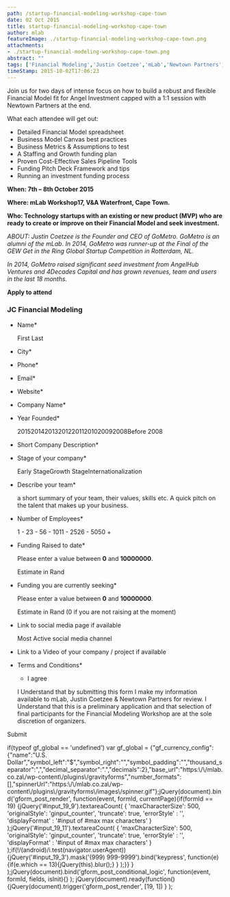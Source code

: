 ```yaml
---
path: /startup-financial-modeling-workshop-cape-town
date: 02 Oct 2015
title: startup-financial-modeling-workshop-cape-town
author: mlab
featureImage: ./startup-financial-modeling-workshop-cape-town.png
attachments: 
- ./startup-financial-modeling-workshop-cape-town.png
abstract: ""
tags: ['Financial Modeling','Justin Coetzee','mLab','Newtown Partners','SiliconCape','startups','Workshop17']
timeStamp: 2015-10-02T17:06:23
---
```


Join us for two days of intense focus on how to build a robust and flexible Financial Model fit for Angel Investment capped with a 1:1 session with Newtown Partners at the end.

What each attendee will get out:

*   Detailed Financial Model spreadsheet
*   Business Model Canvas best practices
*   Business Metrics &amp; Assumptions to test
*   A Staffing and Growth funding plan
*   Proven Cost-Effective Sales Pipeline Tools
*   Funding Pitch Deck Framework and tips
*   Running an investment funding process

**When: 7th – 8th October 2015**

**Where: mLab Workshop17, V&amp;A Waterfront, Cape Town.**

**Who: Technology startups with an existing or new product (MVP) who are ready to create or improve on their Financial Model and seek investment.**

_ABOUT: Justin Coetzee is the Founder and CEO of GoMetro. GoMetro is an alumni of the mLab. In 2014, GoMetro was runner-up at the Final of the GEW Get in the Ring Global Startup Competition in Rotterdam, NL._

_In 2014, GoMetro raised significant seed investment from AngelHub Ventures and 4Decades Capital and has grown revenues, team and users in the last 18 months._

**Apply to attend**

### JC Financial Modeling

*   Name\*
    
     First Last 
    
*   City\*
    
*   Phone\*
    
*   Email\*
    
*   Website\*
    
*   Company Name\*
    
*   Year Founded\*
    
    20152014201320122011201020092008Before 2008
    
*   Short Company Description\*
    
*   Stage of your company\*
    
    Early StageGrowth StageInternationalization
    
*   Describe your team\*
    
    a short summary of your team, their values, skills etc. A quick pitch on the talent that makes up your business.
    
*   Number of Employees\*
    
    1 - 23 - 56 - 1011 - 2526 - 5050 +
    
*   Funding Raised to date\*
    
    Please enter a value between **0** and **10000000**.
    
    Estimate in Rand
    
*   Funding you are currently seeking\*
    
    Please enter a value between **0** and **10000000**.
    
    Estimate in Rand (0 if you are not raising at the moment)
    
*   Link to social media page if available
    
    Most Active social media channel
    
*   Link to a Video of your company &#x2F; project if available
    
*   Terms and Conditions\*
    
    *    I agree
    
    I Understand that by submitting this form I make my information available to mLab, Justin Coetzee &amp; Newtown Partners for review. I Understand that this is a preliminary application and that selection of final participants for the Financial Modeling Workshop are at the sole discretion of organizers.
    

Submit       

if(typeof gf\_global &#x3D;&#x3D; 'undefined') var gf\_global &#x3D; {&quot;gf\_currency\_config&quot;:{&quot;name&quot;:&quot;U.S. Dollar&quot;,&quot;symbol\_left&quot;:&quot;$&quot;,&quot;symbol\_right&quot;:&quot;&quot;,&quot;symbol\_padding&quot;:&quot;&quot;,&quot;thousand\_separator&quot;:&quot;,&quot;,&quot;decimal\_separator&quot;:&quot;.&quot;,&quot;decimals&quot;:2},&quot;base\_url&quot;:&quot;https:\\&#x2F;\\&#x2F;mlab.co.za\\&#x2F;wp-content\\&#x2F;plugins\\&#x2F;gravityforms&quot;,&quot;number\_formats&quot;:\[\],&quot;spinnerUrl&quot;:&quot;https:\\&#x2F;\\&#x2F;mlab.co.za\\&#x2F;wp-content\\&#x2F;plugins\\&#x2F;gravityforms\\&#x2F;images\\&#x2F;spinner.gif&quot;};jQuery(document).bind('gform\_post\_render', function(event, formId, currentPage){if(formId &#x3D;&#x3D; 19) {jQuery('#input\_19\_9').textareaCount( { 'maxCharacterSize': 500, 'originalStyle': 'ginput\_counter', 'truncate': true, 'errorStyle' : '', 'displayFormat' : '#input of #max max characters' } );jQuery('#input\_19\_11').textareaCount( { 'maxCharacterSize': 500, 'originalStyle': 'ginput\_counter', 'truncate': true, 'errorStyle' : '', 'displayFormat' : '#input of #max max characters' } );if(!&#x2F;(android)&#x2F;i.test(navigator.userAgent)){jQuery('#input\_19\_3').mask('(999) 999-9999').bind('keypress', function(e){if(e.which &#x3D;&#x3D; 13){jQuery(this).blur();} } );}} } );jQuery(document).bind('gform\_post\_conditional\_logic', function(event, formId, fields, isInit){} ); jQuery(document).ready(function(){jQuery(document).trigger('gform\_post\_render', \[19, 1\]) } );



